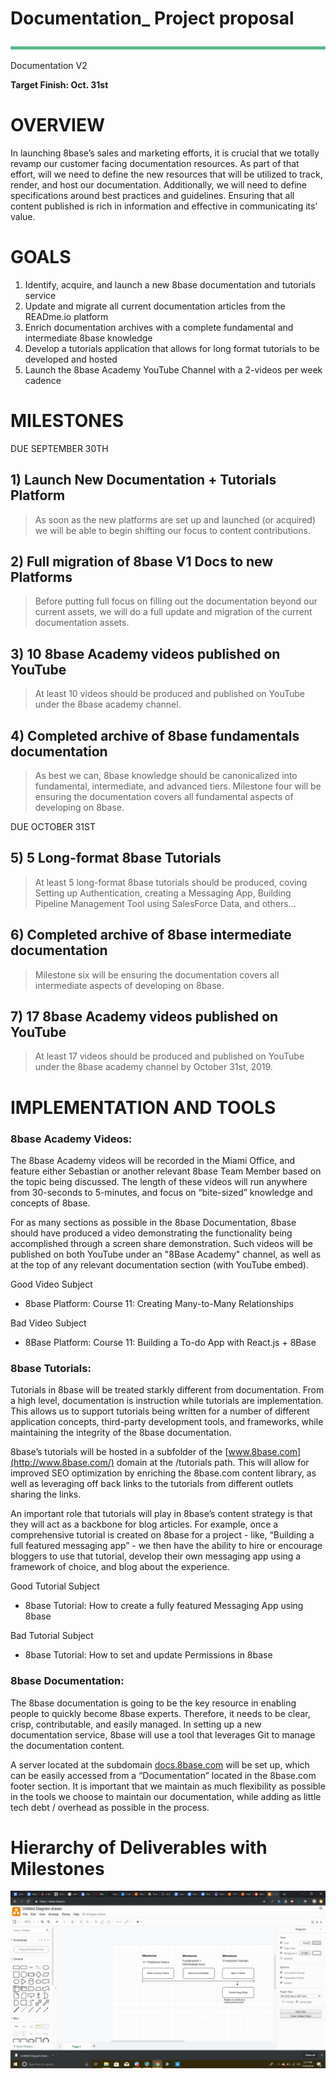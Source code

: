 # Documentation_ Project proposal

![Documentation_%20Project%20proposal%20ff9da83c871547f0ba1e6dbb3e95c8bf/image2.png](Documentation_%20Project%20proposal%20ff9da83c871547f0ba1e6dbb3e95c8bf/image2.png)

Documentation V2

**Target Finish: Oct. 31st**

# OVERVIEW

In launching 8base’s sales and marketing efforts, it is crucial that we totally revamp our customer facing documentation resources. As part of that effort, will we need to define the new resources that will be utilized to track, render, and host our documentation. Additionally, we will need to define specifications around best practices and guidelines. Ensuring that all content published is rich in information and effective in communicating its’ value.

# GOALS

1. Identify, acquire, and launch a new 8base documentation and tutorials service
2. Update and migrate all current documentation articles from the READme.io platform
3. Enrich documentation archives with a complete fundamental and intermediate 8base knowledge
4. Develop a tutorials application that allows for long format tutorials to be developed and hosted
5. Launch the 8base Academy YouTube Channel with a 2-videos per week cadence

# MILESTONES

DUE SEPTEMBER 30TH

## 1) Launch New Documentation + Tutorials Platform

> As soon as the new platforms are set up and launched (or acquired) we will be able to begin shifting our focus to content contributions.
> 

## 2) Full migration of 8base V1 Docs to new Platforms

> Before putting full focus on filling out the documentation beyond our current assets, we will do a full update and migration of the current documentation assets.
> 

## 3) 10 8base Academy videos published on YouTube

> At least 10 videos should be produced and published on YouTube under the 8base academy channel.
> 

## 4) Completed archive of 8base fundamentals documentation

> As best we can, 8base knowledge should be canonicalized into fundamental, intermediate, and advanced tiers. Milestone four will be ensuring the documentation covers all fundamental aspects of developing on 8base.
> 

DUE OCTOBER 31ST

## 5) 5 Long-format 8base Tutorials

> At least 5 long-format 8base tutorials should be produced, coving Setting up Authentication, creating a Messaging App, Building Pipeline Management Tool using SalesForce Data, and others…
> 

## 6) Completed archive of 8base intermediate documentation

> Milestone six will be ensuring the documentation covers all intermediate aspects of developing on 8base.
> 

## 7) 17 8base Academy videos published on YouTube

> At least 17 videos should be produced and published on YouTube under the 8base academy channel by October 31st, 2019.
> 

# IMPLEMENTATION AND TOOLS

### 

### 8base Academy Videos:

The 8base Academy videos will be recorded in the Miami Office, and feature either Sebastian or another relevant 8base Team Member based on the topic being discussed. The length of these videos will run anywhere from 30-seconds to 5-minutes, and focus on “bite-sized” knowledge and concepts of 8base.

For as many sections as possible in the 8base Documentation, 8base should have produced a video demonstrating the functionality being accomplished through a screen share demonstration. Such videos will be published on both YouTube under an "8Base Academy" channel, as well as at the top of any relevant documentation section (with YouTube embed).

Good Video Subject

* 8base Platform: Course 11: Creating Many-to-Many Relationships

Bad Video Subject

* 8Base Platform: Course 11: Building a To-do App with React.js + 8Base

### 8base Tutorials:

Tutorials in 8base will be treated starkly different from documentation. From a high level, documentation is instruction while tutorials are implementation. This allows us to support tutorials being written for a number of different application concepts, third-party development tools, and frameworks, while maintaining the integrity of the 8base documentation.

8base’s tutorials will be hosted in a subfolder of the [www.8base.com](http://www.8base.com/) domain at the /tutorials path. This will allow for improved SEO optimization by enriching the 8base.com content library, as well as leveraging off back links to the tutorials from different outlets sharing the links.

An important role that tutorials will play in 8base’s content strategy is that they will act as a backbone for blog articles. For example, once a comprehensive tutorial is created on 8base for a project - like, “Building a full featured messaging app” - we then have the ability to hire or encourage bloggers to use that tutorial, develop their own messaging app using a framework of choice, and blog about the experience.

Good Tutorial Subject

* 8base Tutorial: How to create a fully featured Messaging App using 8base

Bad Tutorial Subject

* 8base Tutorial: How to set and update Permissions in 8base

### 8base Documentation:

The 8base documentation is going to be the key resource in enabling people to quickly become 8base experts. Therefore, it needs to be clear, crisp, contributable, and easily managed. In setting up a new documentation service, 8base will use a tool that leverages Git to manage the documentation content.

A server located at the subdomain [docs.8base.com](http://docs.8base.com/) will be set up, which can be easily accessed from a “Documentation” located in the 8base.com footer section. It is important that we maintain as much flexibility as possible in the tools we choose to maintain our documentation, while adding as little tech debt / overhead as possible in the process.

# Hierarchy of Deliverables with Milestones

![Documentation_%20Project%20proposal%20ff9da83c871547f0ba1e6dbb3e95c8bf/image3.png](Documentation_%20Project%20proposal%20ff9da83c871547f0ba1e6dbb3e95c8bf/image3.png)